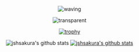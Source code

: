 <div align=center>

![waving](https://capsule-render.vercel.app/api?type=waving&height=200&text=Perfectionists%20with%20Deadlines!&fontAlignY=40&color=gradient&fontSize=40)
  
![transparent](https://capsule-render.vercel.app/api?type=transparent&fontColor=auto&text=Husband%20of%20Rebekah&height=150&fontSize=60&desc=A%20developer%20who%20enjoys%20Linux%20and%20mobile%20devices&descAlignY=75&descAlign=60)
  
  
[![trophy](https://github-profile-trophy.vercel.app/?username=jshsakura&row=1&column=6)](https://github.com/ryo-ma/github-profile-trophy)
  
  
![jshsakura's github stats](https://github-readme-stats.vercel.app/api?username=jshsakura&show_icons=true)
[![jshsakura's github stats](https://github-readme-stats.vercel.app/api/top-langs/?username=jshsakura&show_icons=true&hide_border=true&title_color=004386&icon_color=004386&layout=compact)](https://github.com/jshsakura)

</div>

<!--
**jshsakura/jshsakura** is a ✨ _special_ ✨ repository because its `README.md` (this file) appears on your GitHub profile.
&theme=dracula 
Here are some ideas to get you started:

- 🔭 I’m currently working on ...
- 🌱 I’m currently learning ...
- 👯 I’m looking to collaborate on ...
- 🤔 I’m looking for help with ...
- 💬 Ask me about ...
- 📫 How to reach me: ...
- 😄 Pronouns: ...
- ⚡ Fun fact: ...
-->
